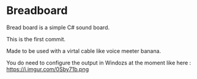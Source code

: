 # Breadboard

Bread board is a simple C# sound board.

This is the first commit.

Made to be used with a virtal cable like voice meeter banana.

You do need to configure the output in Windozs at the moment like here : https://i.imgur.com/0Sby71b.png
